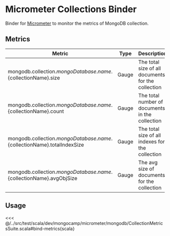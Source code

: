 # Micrometer Collections Binder
Binder for [Micrometer](https://micrometer.io) to monitor the metrics of MongoDB collection.   

## Metrics
| Metric                                                                    | Type  | Description                                        | Unit    |
|---------------------------------------------------------------------------|-------|----------------------------------------------------|---------|
| mongodb.collection.${mongoDatabase.name}.${collectionName}.size           | Gauge | The total size of all documents for the collection | Byte    |
| mongodb.collection.${mongoDatabase.name}.${collectionName}.count          | Gauge | The total number of documents in the collection    | Objects |
| mongodb.collection.${mongoDatabase.name}.${collectionName}.totalIndexSize | Gauge | The total size of all indexes for the collection   | Byte    |
| mongodb.collection.${mongoDatabase.name}.${collectionName}.avgObjSize     | Gauge | The avg size of documents for the collection       | Byte    |

## Usage

<<< @/../src/test/scala/dev/mongocamp/micrometer/mongodb/CollectionMetricsSuite.scala#bind-metrics{scala}

